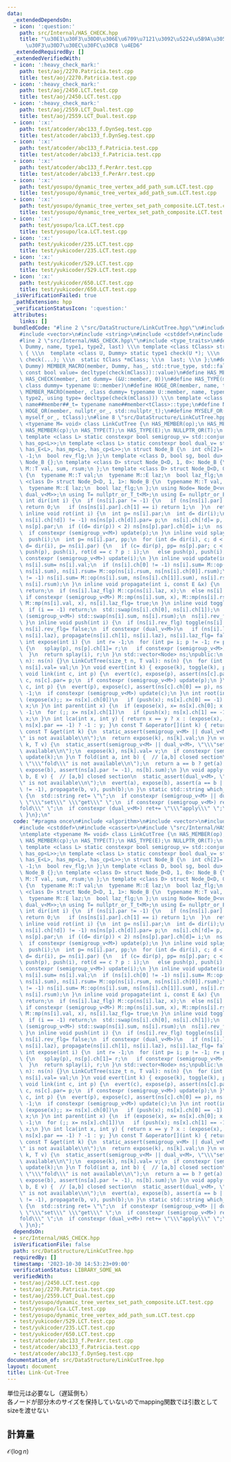```yaml
---
data:
  _extendedDependsOn:
  - icon: ':question:'
    path: src/Internal/HAS_CHECK.hpp
    title: "\u30E1\u30F3\u30D0\u306E\u6709\u7121\u3092\u5224\u5B9A\u3059\u308B\u30C6\
      \u30F3\u30D7\u30EC\u30FC\u30C8 \u4ED6"
  _extendedRequiredBy: []
  _extendedVerifiedWith:
  - icon: ':heavy_check_mark:'
    path: test/aoj/2270.Patricia.test.cpp
    title: test/aoj/2270.Patricia.test.cpp
  - icon: ':heavy_check_mark:'
    path: test/aoj/2450.LCT.test.cpp
    title: test/aoj/2450.LCT.test.cpp
  - icon: ':heavy_check_mark:'
    path: test/aoj/2559.LCT_Dual.test.cpp
    title: test/aoj/2559.LCT_Dual.test.cpp
  - icon: ':x:'
    path: test/atcoder/abc133_f.DynSeg.test.cpp
    title: test/atcoder/abc133_f.DynSeg.test.cpp
  - icon: ':x:'
    path: test/atcoder/abc133_f.Patricia.test.cpp
    title: test/atcoder/abc133_f.Patricia.test.cpp
  - icon: ':x:'
    path: test/atcoder/abc133_f.PerArr.test.cpp
    title: test/atcoder/abc133_f.PerArr.test.cpp
  - icon: ':x:'
    path: test/yosupo/dynamic_tree_vertex_add_path_sum.LCT.test.cpp
    title: test/yosupo/dynamic_tree_vertex_add_path_sum.LCT.test.cpp
  - icon: ':x:'
    path: test/yosupo/dynamic_tree_vertex_set_path_composite.LCT.test.cpp
    title: test/yosupo/dynamic_tree_vertex_set_path_composite.LCT.test.cpp
  - icon: ':x:'
    path: test/yosupo/lca.LCT.test.cpp
    title: test/yosupo/lca.LCT.test.cpp
  - icon: ':x:'
    path: test/yukicoder/235.LCT.test.cpp
    title: test/yukicoder/235.LCT.test.cpp
  - icon: ':x:'
    path: test/yukicoder/529.LCT.test.cpp
    title: test/yukicoder/529.LCT.test.cpp
  - icon: ':x:'
    path: test/yukicoder/650.LCT.test.cpp
    title: test/yukicoder/650.LCT.test.cpp
  _isVerificationFailed: true
  _pathExtension: hpp
  _verificationStatusIcon: ':question:'
  attributes:
    links: []
  bundledCode: "#line 2 \"src/DataStructure/LinkCutTree.hpp\"\n#include <algorithm>\n\
    #include <vector>\n#include <string>\n#include <cstddef>\n#include <cassert>\n\
    #line 2 \"src/Internal/HAS_CHECK.hpp\"\n#include <type_traits>\n#define MEMBER_MACRO(member,\
    \ Dummy, name, type1, type2, last) \\\n template <class tClass> struct name##member\
    \ { \\\n  template <class U, Dummy> static type1 check(U *); \\\n  static type2\
    \ check(...); \\\n  static tClass *mClass; \\\n  last; \\\n };\n#define HAS_CHECK(member,\
    \ Dummy) MEMBER_MACRO(member, Dummy, has_, std::true_type, std::false_type, static\
    \ const bool value= decltype(check(mClass))::value)\n#define HAS_MEMBER(member)\
    \ HAS_CHECK(member, int dummy= (&U::member, 0))\n#define HAS_TYPE(member) HAS_CHECK(member,\
    \ class dummy= typename U::member)\n#define HOGE_OR(member, name, type2) \\\n\
    \ MEMBER_MACRO(member, class dummy= typename U::member, name, typename U::member,\
    \ type2, using type= decltype(check(mClass))) \\\n template <class tClass> using\
    \ name##member##_t= typename name##member<tClass>::type;\n#define NULLPTR_OR(member)\
    \ HOGE_OR(member, nullptr_or_, std::nullptr_t);\n#define MYSELF_OR(member) HOGE_OR(member,\
    \ myself_or_, tClass);\n#line 8 \"src/DataStructure/LinkCutTree.hpp\"\ntemplate\
    \ <typename M= void> class LinkCutTree {\n HAS_MEMBER(op);\n HAS_MEMBER(mp);\n\
    \ HAS_MEMBER(cp);\n HAS_TYPE(T);\n HAS_TYPE(E);\n NULLPTR_OR(T);\n NULLPTR_OR(E);\n\
    \ template <class L> static constexpr bool semigroup_v= std::conjunction_v<has_T<L>,\
    \ has_op<L>>;\n template <class L> static constexpr bool dual_v= std::conjunction_v<has_T<L>,\
    \ has_E<L>, has_mp<L>, has_cp<L>>;\n struct Node_B {\n  int ch[2]= {-1, -1}, par=\
    \ -1;\n  bool rev_flg;\n };\n template <class D, bool sg, bool du> struct Node_D:\
    \ Node_B {};\n template <class D> struct Node_D<D, 1, 0>: Node_B {\n  typename\
    \ M::T val, sum, rsum;\n };\n template <class D> struct Node_D<D, 0, 1>: Node_B\
    \ {\n  typename M::T val;\n  typename M::E laz;\n  bool laz_flg;\n };\n template\
    \ <class D> struct Node_D<D, 1, 1>: Node_B {\n  typename M::T val, sum, rsum;\n\
    \  typename M::E laz;\n  bool laz_flg;\n };\n using Node= Node_D<void, semigroup_v<M>,\
    \ dual_v<M>>;\n using T= nullptr_or_T_t<M>;\n using E= nullptr_or_E_t<M>;\n inline\
    \ int dir(int i) {\n  if (ns[i].par != -1) {\n   if (ns[ns[i].par].ch[0] == i)\
    \ return 0;\n   if (ns[ns[i].par].ch[1] == i) return 1;\n  }\n  return 2;\n }\n\
    \ inline void rot(int i) {\n  int p= ns[i].par;\n  int d= dir(i);\n  if ((ns[p].ch[d]=\
    \ ns[i].ch[!d]) != -1) ns[ns[p].ch[d]].par= p;\n  ns[i].ch[!d]= p, ns[i].par=\
    \ ns[p].par;\n  if ((d= dir(p)) < 2) ns[ns[p].par].ch[d]= i;\n  ns[p].par= i;\n\
    \  if constexpr (semigroup_v<M>) update(p);\n }\n inline void splay(int i) {\n\
    \  push(i);\n  int p= ns[i].par, pp;\n  for (int d= dir(i), c; d < 2; rot(i),\
    \ d= dir(i), p= ns[i].par) {\n   if (c= dir(p), pp= ns[p].par; c < 2) push(pp),\
    \ push(p), push(i), rot(d == c ? p : i);\n   else push(p), push(i);\n  }\n  if\
    \ constexpr (semigroup_v<M>) update(i);\n }\n inline void update(int i) {\n  ns[i].rsum=\
    \ ns[i].sum= ns[i].val;\n  if (ns[i].ch[0] != -1) ns[i].sum= M::op(ns[ns[i].ch[0]].sum,\
    \ ns[i].sum), ns[i].rsum= M::op(ns[i].rsum, ns[ns[i].ch[0]].rsum);\n  if (ns[i].ch[1]\
    \ != -1) ns[i].sum= M::op(ns[i].sum, ns[ns[i].ch[1]].sum), ns[i].rsum= M::op(ns[ns[i].ch[1]].rsum,\
    \ ns[i].rsum);\n }\n inline void propagate(int i, const E &x) {\n  if (i == -1)\
    \ return;\n  if (ns[i].laz_flg) M::cp(ns[i].laz, x);\n  else ns[i].laz= x;\n \
    \ if constexpr (semigroup_v<M>) M::mp(ns[i].sum, x), M::mp(ns[i].rsum, x);\n \
    \ M::mp(ns[i].val, x), ns[i].laz_flg= true;\n }\n inline void toggle(int i) {\n\
    \  if (i == -1) return;\n  std::swap(ns[i].ch[0], ns[i].ch[1]);\n  if constexpr\
    \ (semigroup_v<M>) std::swap(ns[i].sum, ns[i].rsum);\n  ns[i].rev_flg= !ns[i].rev_flg;\n\
    \ }\n inline void push(int i) {\n  if (ns[i].rev_flg) toggle(ns[i].ch[0]), toggle(ns[i].ch[1]),\
    \ ns[i].rev_flg= false;\n  if constexpr (dual_v<M>)\n   if (ns[i].laz_flg) propagate(ns[i].ch[0],\
    \ ns[i].laz), propagate(ns[i].ch[1], ns[i].laz), ns[i].laz_flg= false;\n }\n inline\
    \ int expose(int i) {\n  int r= -1;\n  for (int p= i; p != -1; r= p, p= ns[p].par)\
    \ {\n   splay(p), ns[p].ch[1]= r;\n   if constexpr (semigroup_v<M>) update(p);\n\
    \  }\n  return splay(i), r;\n }\n std::vector<Node> ns;\npublic:\n LinkCutTree(size_t\
    \ n): ns(n) {}\n LinkCutTree(size_t n, T val): ns(n) {\n  for (int i= n; i--;)\
    \ ns[i].val= val;\n }\n void evert(int k) { expose(k), toggle(k), push(k); }\n\
    \ void link(int c, int p) {\n  evert(c), expose(p), assert(ns[c].par == -1), ns[p].ch[1]=\
    \ c, ns[c].par= p;\n  if constexpr (semigroup_v<M>) update(p);\n }\n void cut(int\
    \ c, int p) {\n  evert(p), expose(c), assert(ns[c].ch[0] == p), ns[c].ch[0]= ns[p].par=\
    \ -1;\n  if constexpr (semigroup_v<M>) update(c);\n }\n int root(int x) {\n  for\
    \ (expose(x);; x= ns[x].ch[0])\n   if (push(x); ns[x].ch[0] == -1) return splay(x),\
    \ x;\n }\n int parent(int x) {\n  if (expose(x), x= ns[x].ch[0]; x == -1) return\
    \ -1;\n  for (;; x= ns[x].ch[1])\n   if (push(x); ns[x].ch[1] == -1) return splay(x),\
    \ x;\n }\n int lca(int x, int y) { return x == y ? x : (expose(x), y= expose(y),\
    \ ns[x].par == -1) ? -1 : y; }\n const T &operator[](int k) { return get(k); }\n\
    \ const T &get(int k) {\n  static_assert(semigroup_v<M> || dual_v<M>, \"\\\"get\\\
    \" is not available\\n\");\n  return expose(k), ns[k].val;\n }\n void set(int\
    \ k, T v) {\n  static_assert(semigroup_v<M> || dual_v<M>, \"\\\"set\\\" is not\
    \ available\\n\");\n  expose(k), ns[k].val= v;\n  if constexpr (semigroup_v<M>)\
    \ update(k);\n }\n T fold(int a, int b) {  // [a,b] closed section\n  static_assert(semigroup_v<M>,\
    \ \"\\\"fold\\\" is not available\\n\");\n  return a == b ? get(a) : (evert(a),\
    \ expose(b), assert(ns[a].par != -1), ns[b].sum);\n }\n void apply(int a, int\
    \ b, E v) {  // [a,b] closed section\n  static_assert(dual_v<M>, \"\\\"apply\\\
    \" is not available\\n\");\n  evert(a), expose(b), assert(a == b || ns[a].par\
    \ != -1), propagate(b, v), push(b);\n }\n static std::string which_available()\
    \ {\n  std::string ret= \"\";\n  if constexpr (semigroup_v<M> || dual_v<M>) ret+=\
    \ \"\\\"set\\\" \\\"get\\\" \";\n  if constexpr (semigroup_v<M>) ret+= \"\\\"\
    fold\\\" \";\n  if constexpr (dual_v<M>) ret+= \"\\\"apply\\\" \";\n  return ret;\n\
    \ }\n};\n"
  code: "#pragma once\n#include <algorithm>\n#include <vector>\n#include <string>\n\
    #include <cstddef>\n#include <cassert>\n#include \"src/Internal/HAS_CHECK.hpp\"\
    \ntemplate <typename M= void> class LinkCutTree {\n HAS_MEMBER(op);\n HAS_MEMBER(mp);\n\
    \ HAS_MEMBER(cp);\n HAS_TYPE(T);\n HAS_TYPE(E);\n NULLPTR_OR(T);\n NULLPTR_OR(E);\n\
    \ template <class L> static constexpr bool semigroup_v= std::conjunction_v<has_T<L>,\
    \ has_op<L>>;\n template <class L> static constexpr bool dual_v= std::conjunction_v<has_T<L>,\
    \ has_E<L>, has_mp<L>, has_cp<L>>;\n struct Node_B {\n  int ch[2]= {-1, -1}, par=\
    \ -1;\n  bool rev_flg;\n };\n template <class D, bool sg, bool du> struct Node_D:\
    \ Node_B {};\n template <class D> struct Node_D<D, 1, 0>: Node_B {\n  typename\
    \ M::T val, sum, rsum;\n };\n template <class D> struct Node_D<D, 0, 1>: Node_B\
    \ {\n  typename M::T val;\n  typename M::E laz;\n  bool laz_flg;\n };\n template\
    \ <class D> struct Node_D<D, 1, 1>: Node_B {\n  typename M::T val, sum, rsum;\n\
    \  typename M::E laz;\n  bool laz_flg;\n };\n using Node= Node_D<void, semigroup_v<M>,\
    \ dual_v<M>>;\n using T= nullptr_or_T_t<M>;\n using E= nullptr_or_E_t<M>;\n inline\
    \ int dir(int i) {\n  if (ns[i].par != -1) {\n   if (ns[ns[i].par].ch[0] == i)\
    \ return 0;\n   if (ns[ns[i].par].ch[1] == i) return 1;\n  }\n  return 2;\n }\n\
    \ inline void rot(int i) {\n  int p= ns[i].par;\n  int d= dir(i);\n  if ((ns[p].ch[d]=\
    \ ns[i].ch[!d]) != -1) ns[ns[p].ch[d]].par= p;\n  ns[i].ch[!d]= p, ns[i].par=\
    \ ns[p].par;\n  if ((d= dir(p)) < 2) ns[ns[p].par].ch[d]= i;\n  ns[p].par= i;\n\
    \  if constexpr (semigroup_v<M>) update(p);\n }\n inline void splay(int i) {\n\
    \  push(i);\n  int p= ns[i].par, pp;\n  for (int d= dir(i), c; d < 2; rot(i),\
    \ d= dir(i), p= ns[i].par) {\n   if (c= dir(p), pp= ns[p].par; c < 2) push(pp),\
    \ push(p), push(i), rot(d == c ? p : i);\n   else push(p), push(i);\n  }\n  if\
    \ constexpr (semigroup_v<M>) update(i);\n }\n inline void update(int i) {\n  ns[i].rsum=\
    \ ns[i].sum= ns[i].val;\n  if (ns[i].ch[0] != -1) ns[i].sum= M::op(ns[ns[i].ch[0]].sum,\
    \ ns[i].sum), ns[i].rsum= M::op(ns[i].rsum, ns[ns[i].ch[0]].rsum);\n  if (ns[i].ch[1]\
    \ != -1) ns[i].sum= M::op(ns[i].sum, ns[ns[i].ch[1]].sum), ns[i].rsum= M::op(ns[ns[i].ch[1]].rsum,\
    \ ns[i].rsum);\n }\n inline void propagate(int i, const E &x) {\n  if (i == -1)\
    \ return;\n  if (ns[i].laz_flg) M::cp(ns[i].laz, x);\n  else ns[i].laz= x;\n \
    \ if constexpr (semigroup_v<M>) M::mp(ns[i].sum, x), M::mp(ns[i].rsum, x);\n \
    \ M::mp(ns[i].val, x), ns[i].laz_flg= true;\n }\n inline void toggle(int i) {\n\
    \  if (i == -1) return;\n  std::swap(ns[i].ch[0], ns[i].ch[1]);\n  if constexpr\
    \ (semigroup_v<M>) std::swap(ns[i].sum, ns[i].rsum);\n  ns[i].rev_flg= !ns[i].rev_flg;\n\
    \ }\n inline void push(int i) {\n  if (ns[i].rev_flg) toggle(ns[i].ch[0]), toggle(ns[i].ch[1]),\
    \ ns[i].rev_flg= false;\n  if constexpr (dual_v<M>)\n   if (ns[i].laz_flg) propagate(ns[i].ch[0],\
    \ ns[i].laz), propagate(ns[i].ch[1], ns[i].laz), ns[i].laz_flg= false;\n }\n inline\
    \ int expose(int i) {\n  int r= -1;\n  for (int p= i; p != -1; r= p, p= ns[p].par)\
    \ {\n   splay(p), ns[p].ch[1]= r;\n   if constexpr (semigroup_v<M>) update(p);\n\
    \  }\n  return splay(i), r;\n }\n std::vector<Node> ns;\npublic:\n LinkCutTree(size_t\
    \ n): ns(n) {}\n LinkCutTree(size_t n, T val): ns(n) {\n  for (int i= n; i--;)\
    \ ns[i].val= val;\n }\n void evert(int k) { expose(k), toggle(k), push(k); }\n\
    \ void link(int c, int p) {\n  evert(c), expose(p), assert(ns[c].par == -1), ns[p].ch[1]=\
    \ c, ns[c].par= p;\n  if constexpr (semigroup_v<M>) update(p);\n }\n void cut(int\
    \ c, int p) {\n  evert(p), expose(c), assert(ns[c].ch[0] == p), ns[c].ch[0]= ns[p].par=\
    \ -1;\n  if constexpr (semigroup_v<M>) update(c);\n }\n int root(int x) {\n  for\
    \ (expose(x);; x= ns[x].ch[0])\n   if (push(x); ns[x].ch[0] == -1) return splay(x),\
    \ x;\n }\n int parent(int x) {\n  if (expose(x), x= ns[x].ch[0]; x == -1) return\
    \ -1;\n  for (;; x= ns[x].ch[1])\n   if (push(x); ns[x].ch[1] == -1) return splay(x),\
    \ x;\n }\n int lca(int x, int y) { return x == y ? x : (expose(x), y= expose(y),\
    \ ns[x].par == -1) ? -1 : y; }\n const T &operator[](int k) { return get(k); }\n\
    \ const T &get(int k) {\n  static_assert(semigroup_v<M> || dual_v<M>, \"\\\"get\\\
    \" is not available\\n\");\n  return expose(k), ns[k].val;\n }\n void set(int\
    \ k, T v) {\n  static_assert(semigroup_v<M> || dual_v<M>, \"\\\"set\\\" is not\
    \ available\\n\");\n  expose(k), ns[k].val= v;\n  if constexpr (semigroup_v<M>)\
    \ update(k);\n }\n T fold(int a, int b) {  // [a,b] closed section\n  static_assert(semigroup_v<M>,\
    \ \"\\\"fold\\\" is not available\\n\");\n  return a == b ? get(a) : (evert(a),\
    \ expose(b), assert(ns[a].par != -1), ns[b].sum);\n }\n void apply(int a, int\
    \ b, E v) {  // [a,b] closed section\n  static_assert(dual_v<M>, \"\\\"apply\\\
    \" is not available\\n\");\n  evert(a), expose(b), assert(a == b || ns[a].par\
    \ != -1), propagate(b, v), push(b);\n }\n static std::string which_available()\
    \ {\n  std::string ret= \"\";\n  if constexpr (semigroup_v<M> || dual_v<M>) ret+=\
    \ \"\\\"set\\\" \\\"get\\\" \";\n  if constexpr (semigroup_v<M>) ret+= \"\\\"\
    fold\\\" \";\n  if constexpr (dual_v<M>) ret+= \"\\\"apply\\\" \";\n  return ret;\n\
    \ }\n};"
  dependsOn:
  - src/Internal/HAS_CHECK.hpp
  isVerificationFile: false
  path: src/DataStructure/LinkCutTree.hpp
  requiredBy: []
  timestamp: '2023-10-30 14:53:23+09:00'
  verificationStatus: LIBRARY_SOME_WA
  verifiedWith:
  - test/aoj/2450.LCT.test.cpp
  - test/aoj/2270.Patricia.test.cpp
  - test/aoj/2559.LCT_Dual.test.cpp
  - test/yosupo/dynamic_tree_vertex_set_path_composite.LCT.test.cpp
  - test/yosupo/lca.LCT.test.cpp
  - test/yosupo/dynamic_tree_vertex_add_path_sum.LCT.test.cpp
  - test/yukicoder/529.LCT.test.cpp
  - test/yukicoder/235.LCT.test.cpp
  - test/yukicoder/650.LCT.test.cpp
  - test/atcoder/abc133_f.PerArr.test.cpp
  - test/atcoder/abc133_f.Patricia.test.cpp
  - test/atcoder/abc133_f.DynSeg.test.cpp
documentation_of: src/DataStructure/LinkCutTree.hpp
layout: document
title: Link-Cut-Tree
---
```

単位元は必要なし（遅延側も）\
各ノードが部分木のサイズを保持していないのでmapping関数では引数としてsizeを渡せない
## 計算量
$\mathcal{O}(\log n)$